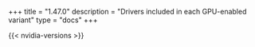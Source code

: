 +++
title = "1.47.0"
description = "Drivers included in each GPU-enabled variant"
type = "docs"
+++

{{< nvidia-versions >}}
